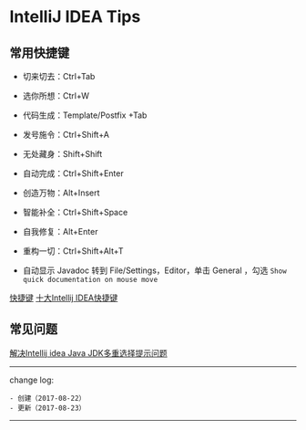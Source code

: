 # IntelliJ IDEA Tips

## 常用快捷键

* 切来切去：Ctrl+Tab
* 选你所想：Ctrl+W
* 代码生成：Template/Postfix +Tab
* 发号施令：Ctrl+Shift+A
* 无处藏身：Shift+Shift
* 自动完成：Ctrl+Shift+Enter
* 创造万物：Alt+Insert
* 智能补全：Ctrl+Shift+Space
* 自我修复：Alt+Enter
* 重构一切：Ctrl+Shift+Alt+T

* 自动显示 Javadoc
转到 File/Settings，Editor，单击 General ，勾选 `Show quick documentation on mouse move`

[快捷键](http://wiki.jikexueyuan.com/project/intellij-idea-tutorial/keymap-introduce.html)
[十大Intellij IDEA快捷键](http://blog.csdn.net/dc_726/article/details/42784275)

## 常见问题

 [解决Intellij idea Java JDK多重选择提示问题](http://blog.csdn.net/ruglcc/article/details/72627254)

---

change log: 

	- 创建（2017-08-22）
	- 更新（2017-08-23）

---

